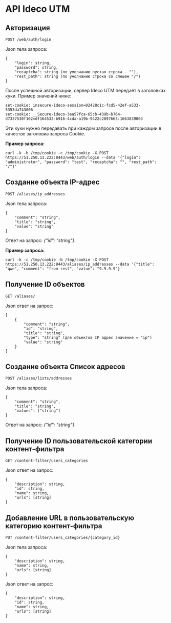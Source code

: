 # API Ideco UTM

## Авторизация

```
POST /web/auth/login
```

Json тела запроса:

```
{
    "login": string,    
    "password": string,    
    "recaptcha": string (по умолчанию пустая строка - ""),
    "rest_path": string (по умолчанию строка со слешем "/")
}

```
После успешной авторизации, сервер Ideco UTM передаёт в заголовках куки. Пример значений ниже:

```
set-cookie: insecure-ideco-session=02428c1c-fcd5-42ef-a533-5353da743806
set-cookie: __Secure-ideco-3ea57fca-65cb-439b-b764-d7337530f102=df164532-b916-4cda-a19b-9422c2897663:1663839003
```

Эти куки нужно передавать при каждом запросе после авторизации в качестве заголовка запроса Cookie.

**Пример запроса:**

```
curl -k -b /tmp/cookie -c /tmp/cookie -X POST https://51.250.13.222:8443/web/auth/login --data '{"login": "administrator", "password": "test", "recaptcha": "", "rest_path": "/"}'
```

## Создание объекта IP-адрес

```
POST /aliases/ip_addresses
```

Json тела запроса:

```
{
    "comment": "string",    
    "title": "string",    
    "value": "string"
}
```

Ответ на запрос: *{"id": "string"}*.

**Пример запроса:**

```
curl -k -c /tmp/cookie -b /tmp/cookie -X POST https://51.250.13.222:8443/aliases/ip_addresses --data '{"title": "qwe", "comment": "from rest", "value": "9.9.9.9"}'
```

## Получение ID объектов

```
GET /aliases/
```

Json ответ на запрос:

```
[
    {
        "comment": "string",
        "id": "string",
        "title": "string",
        "type": "string" (для объектов IP адрес значение = "ip")
        "value": "string"
    }
] 
```

## Создание объекта Список адресов

```
POST /aliases/lists/addresses
```

Json тела запроса:

```
{
    "comment": "string",
    "title": "string",
    "values": ["string"]
}
```

Ответ на запрос: *{"id": "string"}*.


## Получение ID пользовательской категории контент-фильтра

```
GET /content-filter/users_categories
```

Json ответ на запрос:

```
{
    "description": string,
    "id": string,
    "name": string,
    "urls": [string]
}
```



## Добавление URL  в пользовательскую категорию контент-фильтра
```
PUT /content-filter/users_categories/{category_id}
```

Json тела запроса:

```
{
    "description": string,
    "name": string,
    "urls": [string]
}
```

Json ответ на запрос:

```
{
    "description": string,
    "id": string,
    "name": string,
    "urls": [string]
}
```
